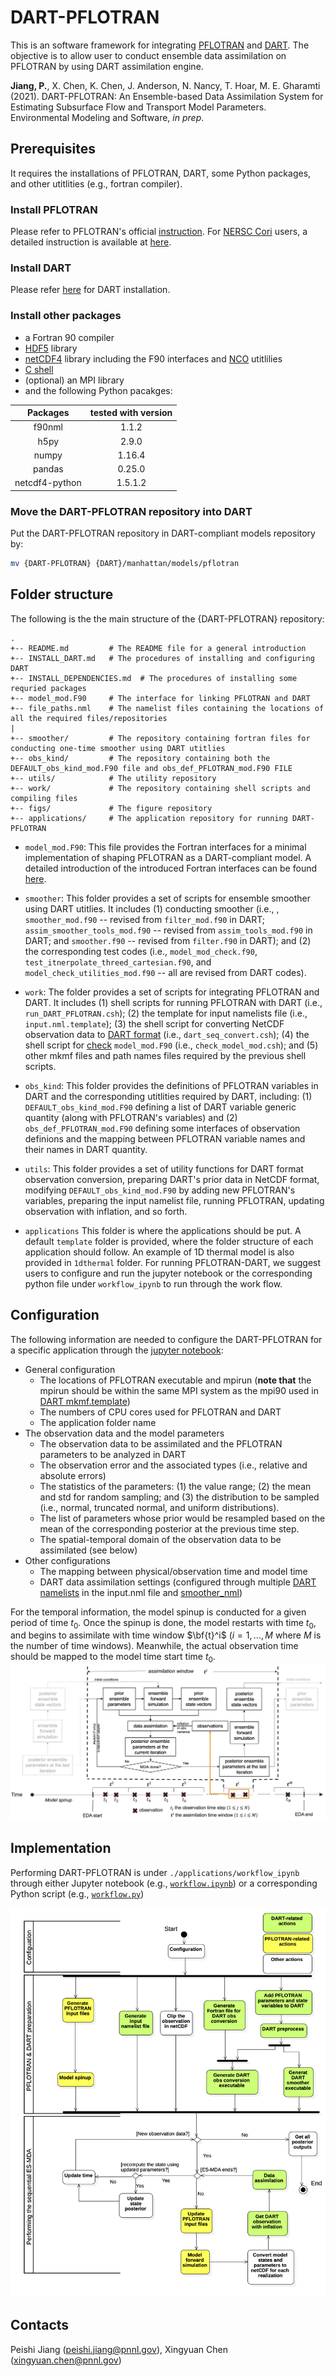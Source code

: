 # DART-PFLOTRAN

This is an software framework for integrating [PFLOTRAN](www.pflotran.org) and [DART](https://www.image.ucar.edu/DAReS/DART/). The objective is to allow user to conduct ensemble data assimilation on PFLOTRAN by using DART assimilation engine.

**Jiang, P.**, X. Chen, K. Chen, J. Anderson, N. Nancy, T. Hoar, M. E. Gharamti (2021). DART-PFLOTRAN: An Ensemble-based Data Assimilation System for Estimating Subsurface Flow and Transport Model Parameters. Environmental Modeling and Software, *in prep*.

## Prerequisites

It requires the installations of PFLOTRAN, DART, some Python packages, and other utitlities (e.g., fortran compiler).

### Install PFLOTRAN

Please refer to PFLOTRAN's official [instruction](https://www.pflotran.org/documentation/user_guide/how_to/installation/linux.html#linux-install). For [NERSC Cori](https://nersc.gov/) users, a detailed instruction is available at [here](https://github.com/pnnl-sbrsfa/how-to-guide/blob/master/Compile-PFLOTRAN-on-Cori.md).

### Install DART

Please refer [here](./INSTALL_DART.md) for DART installation.

### Install other packages

- a Fortran 90 compiler
- [HDF5](https://www.hdfgroup.org/solutions/hdf5/) library
- [netCDF4](https://www.unidata.ucar.edu/software/netcdf/) library including the F90 interfaces and [NCO](http://nco.sourceforge.net/) utitlilies
- [C shell](https://www.grymoire.com/Unix/Csh.html)
- (optional) an MPI library
- and the following Python pacakges:

|Packages | tested with version|
|:---:|:---:|
|f90nml |  1.1.2|
|h5py |2.9.0 |
|numpy|  1.16.4 |
|pandas| 0.25.0 |
|netcdf4-python| 1.5.1.2 |

### Move the DART-PFLOTRAN repository into DART

Put the DART-PFLOTRAN repository in DART-compliant models repository by:

```sh
mv {DART-PFLOTRAN} {DART}/manhattan/models/pflotran
```



## Folder structure

The following is the the main structure of the {DART-PFLOTRAN} repository:

```
.
+-- README.md         # The README file for a general introduction
+-- INSTALL_DART.md   # The procedures of installing and configuring DART
+-- INSTALL_DEPENDENCIES.md  # The procedures of installing some requried packages
+-- model_mod.F90     # The interface for linking PFLOTRAN and DART
+-- file_paths.nml    # The namelist files containing the locations of all the required files/repositories
|
+-- smoother/         # The repository containing fortran files for conducting one-time smoother using DART utitlies
+-- obs_kind/         # The repository containing both the DEFAULT_obs_kind_mod.F90 file and obs_def_PFLOTRAN_mod.F90 FILE
+-- utils/            # The utility repository
+-- work/             # The repository containing shell scripts and compiling files
+-- figs/             # The figure repository
+-- applications/     # The application repository for running DART-PFLOTRAN
```

- ```model_mod.F90```: This file provides the Fortran interfaces for a minimal implementation of shaping PFLOTRAN as a DART-compliant model. A detailed introduction of the introduced Fortran interfaces can be found [here](https://www.image.ucar.edu/DAReS/DART/manhattan/models/template/model_mod.html).

- ```smoother```: This folder provides a set of scripts for ensemble smoother using DART utitlies. It includes (1) conducting smoother (i.e., , ```smoother_mod.f90``` -- revised from ```filter_mod.f90``` in DART; ```assim_smoother_tools_mod.f90``` -- revised from ```assim_tools_mod.f90``` in DART; and ```smoother.f90``` -- revised from ```filter.f90``` in DART); and (2) the corresponding test codes (i.e., ```model_mod_check.f90```, ```test_itnerpolate_threed_cartesian.f90```, and ```model_check_utilities_mod.f90``` -- all are revised from DART codes).

- ```work```: The folder provides a set of scripts for integrating PFLOTRAN and DART. It includes (1) shell scripts for running PFLOTRAN with DART (i.e., ```run_DART_PFLOTRAN.csh```); (2) the template for input namelists file (i.e., ```input.nml.template```); (3) the shell script for converting NetCDF observation data to [DART format](https://www.image.ucar.edu/DAReS/DART/DART2_Observations.html#obs_seq_overview) (i.e., ```dart_seq_convert.csh```); (4) the shell script for [check](https://www.image.ucar.edu/DAReS/DART/manhattan/assimilation_code/programs/model_mod_check/model_mod_check.html) ```model_mod.F90```  (i.e., ```check_model_mod.csh```); and (5) other mkmf files and path names files required by the previous shell scripts.

- ```obs_kind```: This folder provides the definitions of PFLOTRAN variables in DART and the corresponding utitlities required by DART, including: (1) ```DEFAULT_obs_kind_mod.F90``` defining a list of DART variable generic quantity (along with PFLOTRAN's variables) and (2) ```obs_def_PFLOTRAN_mod.F90``` defining some interfaces of observation definions and the mapping between PFLOTRAN variable names and their names in DART quantity.

- ```utils```: This folder provides a set of utility functions for DART format observation conversion, preparing DART's prior data in NetCDF format, modifying ```DEFAULT_obs_kind_mod.F90``` by adding new PFLOTRAN's variables, preparing the input namelist file, running PFLOTRAN, updating observation with inflation, and so forth.

- ```applications``` This folder is where the applications should be put. A default ```template``` folder is provided, where the folder structure of each application should follow. An example of 1D thermal model is also provided in ```1dthermal``` folder. For running PFLOTRAN-DART, we suggest users to configure and run the jupyter notebook or the corresponding python file under ```workflow_ipynb``` to run through the work flow.




## Configuration

The following information are needed to configure the DART-PFLOTRAN for a specific application through the [jupyter notebook](./applications/workflow_ipynb/DART_PFLOTRAN_Integrate.ipynb):

- General configuration
    - The locations of PFLOTRAN executable and mpirun (**note that** the mpirun should be within the same MPI system as the mpi90 used in [DART mkmf.template](./INSTALL_DART.md))
    - The numbers of CPU cores used for PFLOTRAN and DART
    - The application folder name
- The observation data and the model parameters
    - The observation data to be assimilated and the PFLOTRAN parameters to be analyzed in DART
    - The observation error and the associated types (i.e., relative and absolute errors)
    - The statistics of the parameters: (1) the value range; (2) the mean and std for random sampling; and (3) the distribution to be sampled (i.e., normal, truncated normal, and uniform distributions).
    - The list of parameters whose prior would be resampled based on the mean of the corresponding posterior at the previous time step.
    - The spatial-temporal domain of the observation data to be assimilated (see below)
- Other configurations
    - The mapping between physical/observation time and model time
    - DART data assimilation settings (configured through multiple [DART namelists](https://www.image.ucar.edu/DAReS/DART/manhattan/documentation/index.html#Namelists) in the input.nml file and [smoother_nml](./smoother/smoother_mod.html))

For the temporal information, the model spinup is conducted for a given period of time $t_0$. Once the spinup is done, the model restarts with time $t_0$, and begins to assimilate with time window $\bf{t}^i$ ($i=1,...,M$ where $M$ is the number of time windows). Meanwhile, the actual observation time should be mapped to the model time start time $t_0$.
![Model/Physical time domain](./figs/workflow.png)




## Implementation
Performing DART-PFLOTRAN is under ```./applications/workflow_ipynb``` through either Jupyter notebook (e.g., [```workflow.ipynb```](./applications/workflow_ipynb/workflow.ipynb)) or a corresponding Python script (e.g., [```workflow.py```](./applications/workflow_ipynb/workflow.py))

![Workflow in UML activity diagram](./figs/ActivityDiagram_MDA.png)


## Contacts
Peishi Jiang (peishi.jiang@pnnl.gov), Xingyuan Chen (xingyuan.chen@pnnl.gov)
